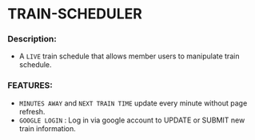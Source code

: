 # TRAIN-SCHEDULER
### Description: 
* A `LIVE` train schedule that allows member users to manipulate train schedule.

### FEATURES:
* `MINUTES AWAY` and `NEXT TRAIN TIME` update every minute without page refresh.
* `GOOGLE LOGIN` : Log in via google account to UPDATE or SUBMIT new train information. 
